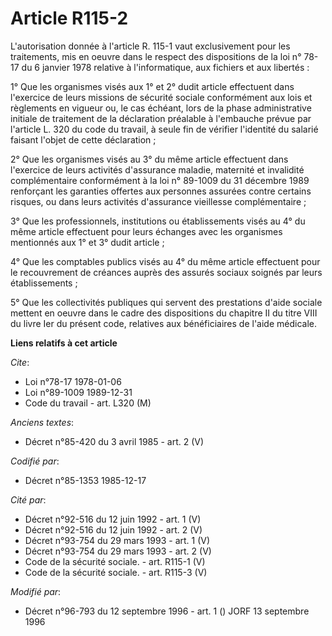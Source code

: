 # Article R115-2

L'autorisation donnée à l'article R. 115-1 vaut exclusivement pour les traitements, mis en oeuvre dans le respect des
dispositions de la loi n° 78-17 du 6 janvier 1978 relative à l'informatique, aux fichiers et aux libertés :

1° Que les organismes visés aux 1° et 2° dudit article effectuent dans l'exercice de leurs missions de sécurité sociale
conformément aux lois et règlements en vigueur ou, le cas échéant, lors de la phase administrative initiale de traitement de
la déclaration préalable à l'embauche prévue par l'article L. 320 du code du travail, à seule fin de vérifier l'identité du
salarié faisant l'objet de cette déclaration ;

2° Que les organismes visés au 3° du même article effectuent dans l'exercice de leurs activités d'assurance maladie,
maternité et invalidité complémentaire conformément à la loi n° 89-1009 du 31 décembre 1989 renforçant les garanties offertes
aux personnes assurées contre certains risques, ou dans leurs activités d'assurance vieillesse complémentaire ;

3° Que les professionnels, institutions ou établissements visés au 4° du même article effectuent pour leurs échanges avec les
organismes mentionnés aux 1° et 3° dudit article ;

4° Que les comptables publics visés au 4° du même article effectuent pour le recouvrement de créances auprès des assurés
sociaux soignés par leurs établissements ;

5° Que les collectivités publiques qui servent des prestations d'aide sociale mettent en oeuvre dans le cadre des
dispositions du chapitre II du titre VIII du livre Ier du présent code, relatives aux bénéficiaires de l'aide médicale.

**Liens relatifs à cet article**

_Cite_:

  - Loi n°78-17 1978-01-06
  - Loi n°89-1009 1989-12-31
  - Code du travail - art. L320 (M)

_Anciens textes_:

  - Décret n°85-420 du 3 avril 1985 - art. 2 (V)

_Codifié par_:

  - Décret n°85-1353 1985-12-17

_Cité par_:

  - Décret n°92-516 du 12 juin 1992 - art. 1 (V)
  - Décret n°92-516 du 12 juin 1992 - art. 2 (V)
  - Décret n°93-754 du 29 mars 1993 - art. 1 (V)
  - Décret n°93-754 du 29 mars 1993 - art. 2 (V)
  - Code de la sécurité sociale. - art. R115-1 (V)
  - Code de la sécurité sociale. - art. R115-3 (V)

_Modifié par_:

  - Décret n°96-793 du 12 septembre 1996 - art. 1 () JORF 13 septembre 1996
